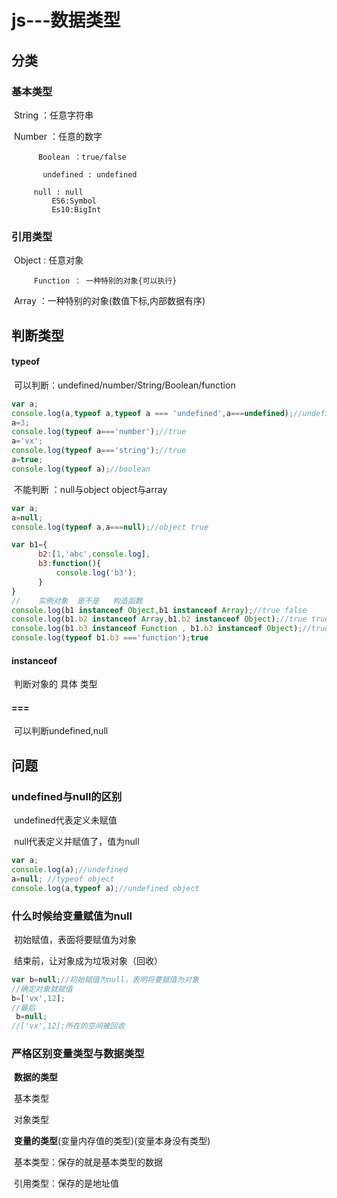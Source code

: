 # js---数据类型

## 分类

###  	基本类型

​			String ：任意字符串

​     	   Number ：任意的数字

  	      Boolean ：true/false
  	
  	       undefined : undefined
  	
  	     null : null
             ES6:Symbol
             Es10:BigInt

### 	引用类型

​			Object : 任意对象

   	     Function ： 一种特别的对象{可以执行}

​    	    Array ：一种特别的对象(数值下标,内部数据有序)

## 判断类型

#### 	typeof

​      	可以判断：undefined/number/String/Boolean/function

```js
var a;
console.log(a,typeof a,typeof a === 'undefined',a===undefined);//undefined "undefined" true true
a=3;
console.log(typeof a==='number');//true
a='vx';
console.log(typeof a==='string');//true
a=true;
console.log(typeof a);//boolean
```

​      	不能判断 ：null与object object与array

```js
var a;
a=null;
console.log(typeof a,a===null);//object true

var b1={
      b2:[1,'abc',console.log],
      b3:function(){
          console.log('b3');
      }
}
//    实例对象  是不是   构造函数      
console.log(b1 instanceof Object,b1 instanceof Array);//true false
console.log(b1.b2 instanceof Array,b1.b2 instanceof Object);//true true
console.log(b1.b3 instanceof Function , b1.b3 instanceof Object);//true true
console.log(typeof b1.b3 ==='function');true
```

####     instanceof 

​      	判断对象的 具体 类型

####     ===

​      	可以判断undefined,null

## 问题

### undefined与null的区别

​      undefined代表定义未赋值

​      null代表定义并赋值了，值为null

```js
var a;
console.log(a);//undefined
a=null; //typeof object 
console.log(a,typeof a);//undefined object
```

### 什么时候给变量赋值为null

​	 初始赋值，表面将要赋值为对象

​     结束前，让对象成为垃圾对象（回收）

```js
var b=null;//初始赋值为null，表明将要赋值为对象
//确定对象就赋值
b=['vx',12];
//最后
 b=null;
//['vx',12];所在的空间被回收
```

### 严格区别变量类型与数据类型

​	**数据的类型**

​      基本类型

​      对象类型

​    **变量的类型**(变量内存值的类型)(变量本身没有类型)

​      基本类型：保存的就是基本类型的数据

​      引用类型：保存的是地址值

